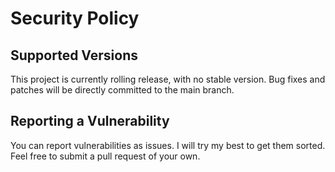 # Security Policy

## Supported Versions

This project is currently rolling release, with no stable version.
Bug fixes and patches will be directly committed to the main branch.

## Reporting a Vulnerability

You can report vulnerabilities as issues. I will try my best to get them sorted. Feel free to submit a pull request of your own.
